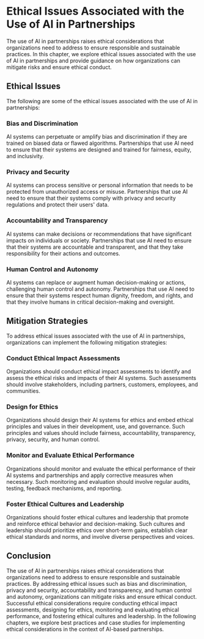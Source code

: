 Ethical Issues Associated with the Use of AI in Partnerships
====================================================================================

The use of AI in partnerships raises ethical considerations that organizations need to address to ensure responsible and sustainable practices. In this chapter, we explore ethical issues associated with the use of AI in partnerships and provide guidance on how organizations can mitigate risks and ensure ethical conduct.

Ethical Issues
--------------

The following are some of the ethical issues associated with the use of AI in partnerships:

### Bias and Discrimination

AI systems can perpetuate or amplify bias and discrimination if they are trained on biased data or flawed algorithms. Partnerships that use AI need to ensure that their systems are designed and trained for fairness, equity, and inclusivity.

### Privacy and Security

AI systems can process sensitive or personal information that needs to be protected from unauthorized access or misuse. Partnerships that use AI need to ensure that their systems comply with privacy and security regulations and protect their users' data.

### Accountability and Transparency

AI systems can make decisions or recommendations that have significant impacts on individuals or society. Partnerships that use AI need to ensure that their systems are accountable and transparent, and that they take responsibility for their actions and outcomes.

### Human Control and Autonomy

AI systems can replace or augment human decision-making or actions, challenging human control and autonomy. Partnerships that use AI need to ensure that their systems respect human dignity, freedom, and rights, and that they involve humans in critical decision-making and oversight.

Mitigation Strategies
---------------------

To address ethical issues associated with the use of AI in partnerships, organizations can implement the following mitigation strategies:

### Conduct Ethical Impact Assessments

Organizations should conduct ethical impact assessments to identify and assess the ethical risks and impacts of their AI systems. Such assessments should involve stakeholders, including partners, customers, employees, and communities.

### Design for Ethics

Organizations should design their AI systems for ethics and embed ethical principles and values in their development, use, and governance. Such principles and values should include fairness, accountability, transparency, privacy, security, and human control.

### Monitor and Evaluate Ethical Performance

Organizations should monitor and evaluate the ethical performance of their AI systems and partnerships and apply corrective measures when necessary. Such monitoring and evaluation should involve regular audits, testing, feedback mechanisms, and reporting.

### Foster Ethical Cultures and Leadership

Organizations should foster ethical cultures and leadership that promote and reinforce ethical behavior and decision-making. Such cultures and leadership should prioritize ethics over short-term gains, establish clear ethical standards and norms, and involve diverse perspectives and voices.

Conclusion
----------

The use of AI in partnerships raises ethical considerations that organizations need to address to ensure responsible and sustainable practices. By addressing ethical issues such as bias and discrimination, privacy and security, accountability and transparency, and human control and autonomy, organizations can mitigate risks and ensure ethical conduct. Successful ethical considerations require conducting ethical impact assessments, designing for ethics, monitoring and evaluating ethical performance, and fostering ethical cultures and leadership. In the following chapters, we explore best practices and case studies for implementing ethical considerations in the context of AI-based partnerships.
